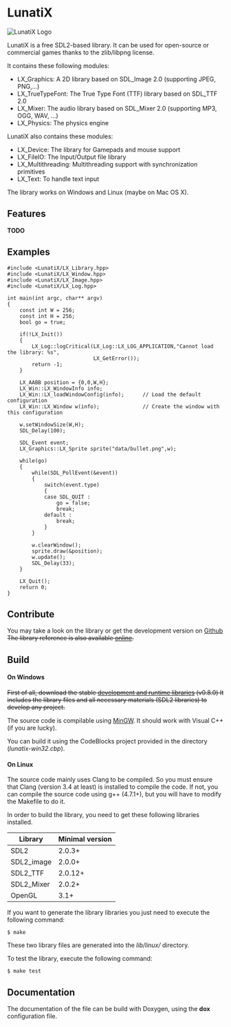 # LunatiX #

![LunatiX Logo](TODO)

LunatiX is a free SDL2-based library. It can be used for open-source or
commercial games thanks to the zlib/libpng license.

It contains these following modules:
- LX\_Graphics: A 2D library based on SDL_Image 2.0 (supporting JPEG, PNG,...)
- LX\_TrueTypeFont: The True Type Font (TTF) library based on SDL_TTF 2.0
- LX\_Mixer: The audio library based on SDL_Mixer 2.0 (supporting MP3, OGG, WAV, ...)
- LX\_Physics: The physics engine

LunatiX also contains these modules:
- LX\_Device: The library for Gamepads and mouse support
- LX\_FileIO: The Input/Output file library
- LX\_Multithreading: Multithreading support with synchronization primitives
- LX\_Text: To handle text input

The library works on Windows and Linux (maybe on Mac OS X).

## Features ##

**TODO**

## Examples ##


    #include <LunatiX/LX_Library.hpp>
    #include <LunatiX/LX_Window.hpp>
    #include <LunatiX/LX_Image.hpp>
    #include <LunatiX/LX_Log.hpp>

    int main(int argc, char** argv)
    {
        const int W = 256;
        const int H = 256;
        bool go = true;

        if(!LX_Init())
        {
            LX_Log::logCritical(LX_Log::LX_LOG_APPLICATION,"Cannot load the library: %s",
                                LX_GetError());
            return -1;
        }

        LX_AABB position = {0,0,W,H};
        LX_Win::LX_WindowInfo info;
        LX_Win::LX_loadWindowConfig(info);      // Load the default configuration
        LX_Win::LX_Window w(info);              // Create the window with this configuration

        w.setWindowSize(W,H);
        SDL_Delay(100);

        SDL_Event event;
        LX_Graphics::LX_Sprite sprite("data/bullet.png",w);

        while(go)
        {
            while(SDL_PollEvent(&event))
            {
                switch(event.type)
                {
                case SDL_QUIT :
                    go = false;
                    break;
                default :
                    break;
                }
            }

            w.clearWindow();
            sprite.draw(&position);
            w.update();
            SDL_Delay(33);
        }

        LX_Quit();
        return 0;
    }

## Contribute ##

You may take a look on the library or get the development version
on [Github](https://github.com/Gumichan01/lunatix-engine) ~~The library reference
is also available [online](http://gumichan01.kappatau.fr/reference/lunatix-engine/v0.8.0/).~~


## Build ##

#### On Windows ####

~~First of all, download the stable [development and runtime libraries](https://github.com/Gumichan01/lunatix-engine/releases/tag/LX-v0.8.0) (v0.8.0)
It includes the library files and all necessary materials (SDL2 libraries)
to develop any project.~~

The source code is compilable using [MinGW](http://www.mingw.org/).
It should work with Visual C++ (if you are lucky).

You can build it using the CodeBlocks project provided in the directory (*lunatix-win32.cbp*).

#### On Linux ####

The source code mainly uses Clang to be compiled.
So you must ensure that Clang (version 3.4 at least) is installed to compile the code.
If not, you can compile the source code using g++ (4.7.1+), but you will have to
modify the Makefile to do it.

In order to build the library, you need to get these following libraries
installed.

|   Library  | Minimal version |
|     ---    |       ---       |
|    SDL2    |      2.0.3+     |
| SDL2_image |      2.0.0+     |
|  SDL2_TTF  |      2.0.12+    |
| SDL2_Mixer |      2.0.2+     |
|   OpenGL   |       3.1+      |


If you want to generate the library libraries you just need to execute
the following command:

    $ make

These two library files are generated into the *lib/linux/* directory.

To test the library, execute the following command:

    $ make test

## Documentation ##

The documentation of the file can be build with Doxygen,
using the **dox** configuration file.
